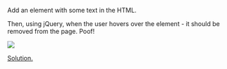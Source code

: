 
Add an element with some text in the HTML.

Then, using jQuery, when the user hovers over the element - it should be removed from the page. Poof!

  

![](https://kernel-files.s3-eu-west-1.amazonaws.com/images/PROD_A2539-0.gif)

  

  

  

[Solution.](https://codepen.io/ElevationPen/pen/yWWZWm?editors=1010)